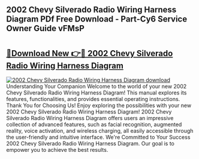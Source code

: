 ## 2002 Chevy Silverado Radio Wiring Harness Diagram PDf Free Download - Part-Cy6 Service Owner Guide vFMsP

# <h2><a href="http://dfpkf4c.blite.top/?on=2002+Chevy+Silverado+Radio+Wiring+Harness+Diagram">🔗Download New 👉🔴 2002 Chevy Silverado Radio Wiring Harness Diagram</a></h2>

[![2002 Chevy Silverado Radio Wiring Harness Diagram download](https://i.imgur.com/lujVjoI.png)](http://dfpkf4c.blite.top/?on=2002+Chevy+Silverado+Radio+Wiring+Harness+Diagram)
Understanding Your Companion Welcome to the world of your new 2002 Chevy Silverado Radio Wiring Harness Diagram! This manual explores its features, functionalities, and provides essential operating instructions. Thank You for Choosing Us! Enjoy exploring the possibilities with your new 2002 Chevy Silverado Radio Wiring Harness Diagram! 2002 Chevy Silverado Radio Wiring Harness Diagram offers users an impressive collection of advanced features, such as facial recognition, augmented reality, voice activation, and wireless charging, all easily accessible through the user-friendly and intuitive interface. We're Committed to Your Success 2002 Chevy Silverado Radio Wiring Harness Diagram. Our goal is to empower you to achieve the best results.
